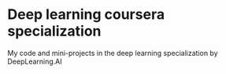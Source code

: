 # Deep learning coursera specialization
My code and mini-projects in the deep learning specialization by DeepLearning.AI
